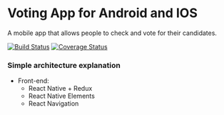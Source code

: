 # Voting App for Android and IOS

A mobile app that allows people to check and vote for their candidates.

[![Build Status](https://travis-ci.org/PengWang0316/Voting.svg?branch=master)](https://travis-ci.org/PengWang0316/Voting) [![Coverage Status](https://coveralls.io/repos/github/PengWang0316/Voting/badge.svg?branch=master)](https://coveralls.io/github/PengWang0316/Voting?branch=master) 

### Simple architecture explanation

- Front-end:
  - React Native + Redux
  - React Native Elements
  - React Navigation
